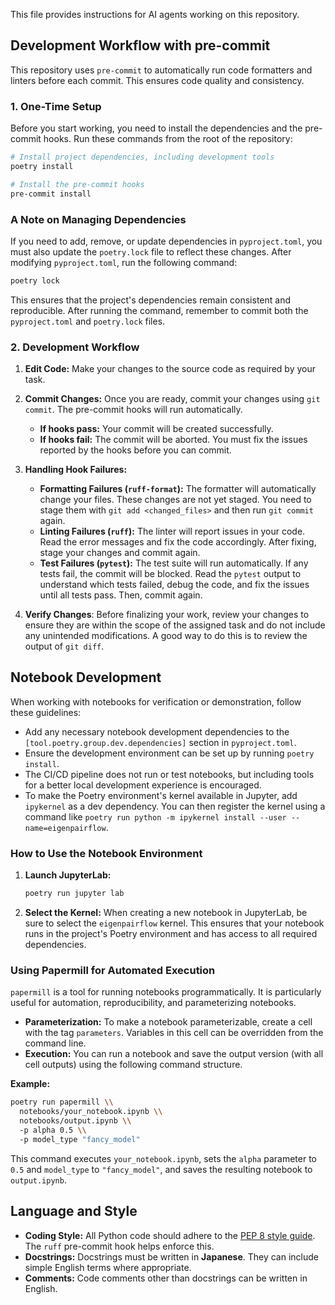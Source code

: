 This file provides instructions for AI agents working on this repository.

## Development Workflow with pre-commit

This repository uses `pre-commit` to automatically run code formatters and linters before each commit. This ensures code quality and consistency.

### 1. One-Time Setup

Before you start working, you need to install the dependencies and the pre-commit hooks. Run these commands from the root of the repository:

```bash
# Install project dependencies, including development tools
poetry install

# Install the pre-commit hooks
pre-commit install
```

### A Note on Managing Dependencies

If you need to add, remove, or update dependencies in `pyproject.toml`, you must also update the `poetry.lock` file to reflect these changes. After modifying `pyproject.toml`, run the following command:

```bash
poetry lock
```

This ensures that the project's dependencies remain consistent and reproducible. After running the command, remember to commit both the `pyproject.toml` and `poetry.lock` files.

### 2. Development Workflow

1.  **Edit Code:** Make your changes to the source code as required by your task.

2.  **Commit Changes:** Once you are ready, commit your changes using `git commit`. The pre-commit hooks will run automatically.

    *   **If hooks pass:** Your commit will be created successfully.
    *   **If hooks fail:** The commit will be aborted. You must fix the issues reported by the hooks before you can commit.

3.  **Handling Hook Failures:**
    *   **Formatting Failures (`ruff-format`):** The formatter will automatically change your files. These changes are not yet staged. You need to stage them with `git add <changed_files>` and then run `git commit` again.
    *   **Linting Failures (`ruff`):** The linter will report issues in your code. Read the error messages and fix the code accordingly. After fixing, stage your changes and commit again.
    *   **Test Failures (`pytest`):** The test suite will run automatically. If any tests fail, the commit will be blocked. Read the `pytest` output to understand which tests failed, debug the code, and fix the issues until all tests pass. Then, commit again.

4.  **Verify Changes**:
    Before finalizing your work, review your changes to ensure they are within the scope of the assigned task and do not include any unintended modifications. A good way to do this is to review the output of `git diff`.

## Notebook Development

When working with notebooks for verification or demonstration, follow these guidelines:

-   Add any necessary notebook development dependencies to the `[tool.poetry.group.dev.dependencies]` section in `pyproject.toml`.
-   Ensure the development environment can be set up by running `poetry install`.
-   The CI/CD pipeline does not run or test notebooks, but including tools for a better local development experience is encouraged.
-   To make the Poetry environment's kernel available in Jupyter, add `ipykernel` as a dev dependency. You can then register the kernel using a command like `poetry run python -m ipykernel install --user --name=eigenpairflow`.

### How to Use the Notebook Environment

1.  **Launch JupyterLab:**
    ```bash
    poetry run jupyter lab
    ```

2.  **Select the Kernel:**
    When creating a new notebook in JupyterLab, be sure to select the `eigenpairflow` kernel. This ensures that your notebook runs in the project's Poetry environment and has access to all required dependencies.

### Using Papermill for Automated Execution

`papermill` is a tool for running notebooks programmatically. It is particularly useful for automation, reproducibility, and parameterizing notebooks.

-   **Parameterization:** To make a notebook parameterizable, create a cell with the tag `parameters`. Variables in this cell can be overridden from the command line.
-   **Execution:** You can run a notebook and save the output version (with all cell outputs) using the following command structure.

**Example:**

```bash
poetry run papermill \\
  notebooks/your_notebook.ipynb \\
  notebooks/output.ipynb \\
  -p alpha 0.5 \\
  -p model_type "fancy_model"
```

This command executes `your_notebook.ipynb`, sets the `alpha` parameter to `0.5` and `model_type` to `"fancy_model"`, and saves the resulting notebook to `output.ipynb`.

## Language and Style

*   **Coding Style:** All Python code should adhere to the [PEP 8 style guide](https://peps.python.org/pep-0008/). The `ruff` pre-commit hook helps enforce this.
*   **Docstrings:** Docstrings must be written in **Japanese**. They can include simple English terms where appropriate.
*   **Comments:** Code comments other than docstrings can be written in English.
